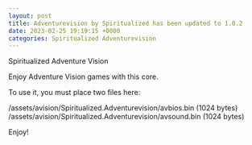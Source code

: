 ```yaml
---
layout: post
title: Adventurevision by Spiritualized has been updated to 1.0.2
date: 2023-02-25 19:19:15 +0000
categories: Spiritualized Adventurevision
---
```

Spiritualized Adventure Vision

Enjoy Adventure Vision games with this core. 

To use it, you must place two files here:

/assets/avision/Spiritualized.Adventurevision/avbios.bin  (1024 bytes)
/assets/avision/Spiritualized.Adventurevision/avsound.bin  (1024 bytes)


Enjoy!
